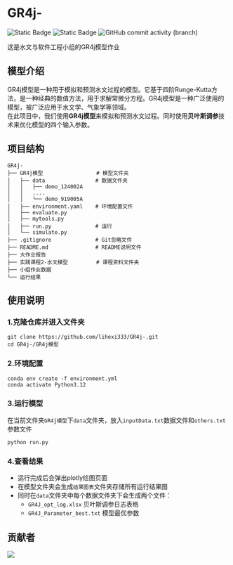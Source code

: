 # GR4j-
![Static Badge](https://img.shields.io/badge/Python-3.12-green)
![Static Badge](https://img.shields.io/badge/conda-24.1.2-orange)
![GitHub commit activity (branch)](https://img.shields.io/github/commit-activity/t/lihexi333/GR4j-/main)





这是水文与软件工程小组的GR4j模型作业

##  模型介绍
GR4j模型是一种用于模拟和预测水文过程的模型。它基于四阶Runge-Kutta方法，是一种经典的数值方法，用于求解常微分方程。GR4j模型是一种广泛使用的模型，被广泛应用于水文学、气象学等领域。  
在此项目中，我们使用**GR4j模型**来模拟和预测水文过程。同时使用**贝叶斯调参**技术来优化模型的四个输入参数。

## 项目结构
```
GR4j-
├── GR4j模型                 # 模型文件夹
│   ├── data                # 数据文件夹
│   │   ├── demo_124002A
│   │   ....
│   │   └── demo_919005A 
│   ├── environment.yaml    # 环境配置文件
│   ├── evaluate.py   
│   ├── mytools.py   
│   ├── run.py              # 运行
│   └── simulate.py   
├── .gitignore              # Git忽略文件
├── README.md               # README说明文件
├── 大作业报告               
├── 实践课程2-水文模型         # 课程资料文件夹
├── 小组作业数据
└── 运行结果
```
## 使用说明

### 1.克隆仓库并进入文件夹
```
git clone https://github.com/lihexi333/GR4j-.git
cd GR4j-/GR4j模型
```
### 2.环境配置
```
conda env create -f environment.yml
conda activate Python3.12
```
### 3.运行模型
在当前文件夹`GR4j模型`下`data`文件夹，放入`inputData.txt`数据文件和`others.txt`参数文件
```
python run.py
```
### 4.查看结果
- 运行完成后会弹出plotly绘图页面  
- 在模型文件夹会生成`结果图表`文件夹存储所有运行结果图  
- 同时在`data`文件夹中每个数据文件夹下会生成两个文件：
  - `GR4J_opt_log.xlsx`  贝叶斯调参日志表格
  - `GR4J_Parameter_best.txt`  模型最优参数

## 贡献者

<a href="https://github.com/lihexi333/GR4j-/graphs/contributors">
  <img src="https://contrib.rocks/image?repo=lihexi333/GR4j-" />
</a>